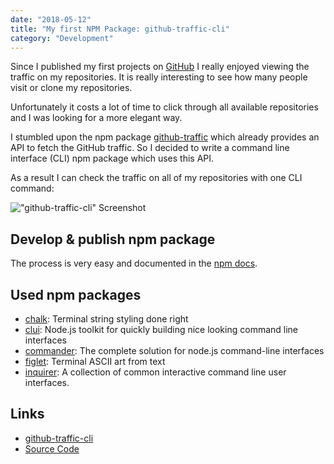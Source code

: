 ```yaml
---
date: "2018-05-12"
title: "My first NPM Package: github-traffic-cli"
category: "Development"
---
```


Since I published my first projects on [GitHub](https://github.com/Mokkapps) I really enjoyed viewing the traffic on my repositories. It is really interesting to see how many people visit or clone my repositories.

Unfortunately it costs a lot of time to click through all available repositories and I was looking for a more elegant way.

I stumbled upon the npm package [github-traffic](https://www.npmjs.com/package/github-traffic) which already provides an API to fetch the GitHub traffic. So I decided to write a command line interface (CLI) npm package which uses this API.

As a result I can check the traffic on all of my repositories with one CLI command:

!["github-traffic-cli" Screenshot](img/github-traffic-cli.png#c)

## Develop & publish npm package

The process is very easy and documented in the [npm docs](https://docs.npmjs.com/getting-started/publishing-npm-packages).

## Used npm packages

* [chalk](https://www.npmjs.com/package/chalk): Terminal string styling done right
* [clui](https://www.npmjs.com/package/clui): Node.js toolkit for quickly building nice looking command line interfaces
* [commander](https://www.npmjs.com/package/commander): The complete solution for node.js command-line interfaces
* [figlet](https://www.npmjs.com/package/figlet): Terminal ASCII art from text
* [inquirer](https://www.npmjs.com/package/inquirer): A collection of common interactive command line user interfaces.

## Links

* [github-traffic-cli](https://www.npmjs.com/package/github-traffic-cli)
* [Source Code](https://github.com/Mokkapps/github-traffic-cli)